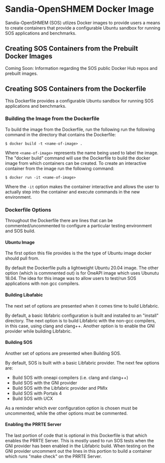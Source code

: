 # Sandia-OpenSHMEM Docker Image
Sandia-OpenSHMEM (SOS) utlizes Docker images to provide users a means to create
containers that provide a configurable Ubuntu sandbox for running SOS
applications and benchmarks.

## Creating SOS Containers from the Prebuilt Docker Images
Coming Soon: Information regarding the SOS public Docker Hub repos and prebuilt
images.

## Creating SOS Containers from the Dockerfile 
This Dockerfile provides a configurable Ubuntu sandbox for running SOS
applications and benchmarks.

### Building the Image from the Dockerfile
To build the image from the Dockerfile, run the following run the following
command in the directory that contains the Dockerfile:

```
$ docker build -t <name-of-image> .
```  

Where `<name-of-image>` represents the name being used to label the image.
The "docker build" command will use the Dockerfile to build the docker image
from which containers can be created.
To create an interactive container from the image run the following command:

```
$ docker run -it <name-of-image>
```

Where the `-it` option makes the container interactive and allows the user to
actually step into the container and execute commands in the new environment.

### Dockerfile Options
Throughout the Dockerfile there are lines that can be commented/uncommented to
configure a particular testing environment and SOS build.

#### Ubuntu Image
The first option this file provides is the the type of Ubuntu image docker
should pull from.

By default the Dockerfile pulls a lightweight Ubuntu 20.04 image.
The other option (which is commnented out) is for OneAPI image which uses
Ubunutu 18.04. The idea for this image was to allow users to test/run SOS
applications with non gcc compilers.

#### Building Libafabic
The next set of options are presented when it comes time to build Libfabric.

By default, a basic libfabric configuration is built and installed to an
"install" directory.
The next option is to build Libfabric with the non-gcc compilers, in this
case, using clang and clang++.
Another option is to enable the GNI provider while building Libfabric.

#### Building SOS
Another set of options are presented when Building SOS.

By default, SOS is built with a basic Libfabric provider.
The next few options are:
* Build SOS with oneapi compilers (i.e. clang and clang++)
* Build SOS with the GNI provider
* Build SOS with the Libfabric provider and PMIx
* Build SOS with Portals 4
* Build SOS with UCX

As a reminder which ever configuration option is chosen must be uncommented,
while the other options must be commented.

#### Enabling the PRRTE Server
The last portion of code that is optional in this Dockerfile is that which
enables the PRRTE Server.
This is mostly used to run SOS tests when the GNI provider has been enabled in
the Libfabric build.
When testing on the GNI provider uncomment out the lines in this portion to
build a container which runs "make check" on the PRRTE Server.
